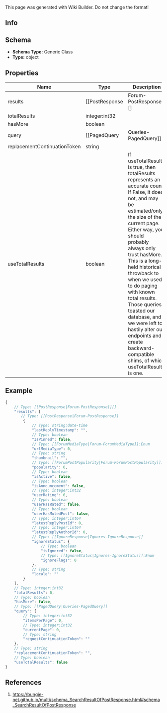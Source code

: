 <span class="wiki-builder">This page was generated with Wiki Builder. Do not change the format!</span>

## Info

## Schema
* **Schema Type:** Generic Class
* **Type:** object

## Properties
Name | Type | Description
---- | ---- | -----------
results | [[PostResponse|Forum-PostResponse]][] | 
totalResults | integer:int32 | 
hasMore | boolean | 
query | [[PagedQuery|Queries-PagedQuery]] | 
replacementContinuationToken | string | 
useTotalResults | boolean | If useTotalResults is true, then totalResults represents an accurate count. If False, it does not, and may be estimated/only the size of the current page. Either way, you should probably always only trust hasMore. This is a long-held historical throwback to when we used to do paging with known total results. Those queries toasted our database, and we were left to hastily alter our endpoints and create backward- compatible shims, of which useTotalResults is one.

## Example
```javascript
{
    // Type: [[PostResponse|Forum-PostResponse]][]
    "results": [
       // Type: [[PostResponse|Forum-PostResponse]]
        {
            // Type: string:date-time
            "lastReplyTimestamp": "",
            // Type: boolean
            "IsPinned": false,
            // Type: [[ForumMediaType|Forum-ForumMediaType]]:Enum
            "urlMediaType": 0,
            // Type: string
            "thumbnail": "",
            // Type: [[ForumPostPopularity|Forum-ForumPostPopularity]]:Enum
            "popularity": 0,
            // Type: boolean
            "isActive": false,
            // Type: boolean
            "isAnnouncement": false,
            // Type: integer:int32
            "userRating": 0,
            // Type: boolean
            "userHasRated": false,
            // Type: boolean
            "userHasMutedPost": false,
            // Type: integer:int64
            "latestReplyPostId": 0,
            // Type: integer:int64
            "latestReplyAuthorId": 0,
            // Type: [[IgnoreResponse|Ignores-IgnoreResponse]]
            "ignoreStatus": {
                // Type: boolean
                "isIgnored": false,
                // Type: [[IgnoreStatus|Ignores-IgnoreStatus]]:Enum
                "ignoreFlags": 0
            },
            // Type: string
            "locale": ""
        }
    ],
    // Type: integer:int32
    "totalResults": 0,
    // Type: boolean
    "hasMore": false,
    // Type: [[PagedQuery|Queries-PagedQuery]]
    "query": {
        // Type: integer:int32
        "itemsPerPage": 0,
        // Type: integer:int32
        "currentPage": 0,
        // Type: string
        "requestContinuationToken": ""
    },
    // Type: string
    "replacementContinuationToken": "",
    // Type: boolean
    "useTotalResults": false
}

```

## References
1. https://bungie-net.github.io/multi/schema_SearchResultOfPostResponse.html#schema_SearchResultOfPostResponse
